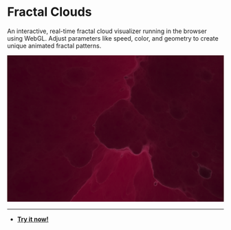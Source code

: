 # Fractal Clouds

An interactive, real-time fractal cloud visualizer running in the browser using WebGL. Adjust parameters like speed, color, and geometry to create unique animated fractal patterns.

![Fractal Clouds Screenshot](https://raw.githubusercontent.com/ChrisPirillo/fractal-clouds/main/assets/screenshot.png)

---

* **[Try it now!](https://pirillo.com/arcade/fractal-clouds.html)**
